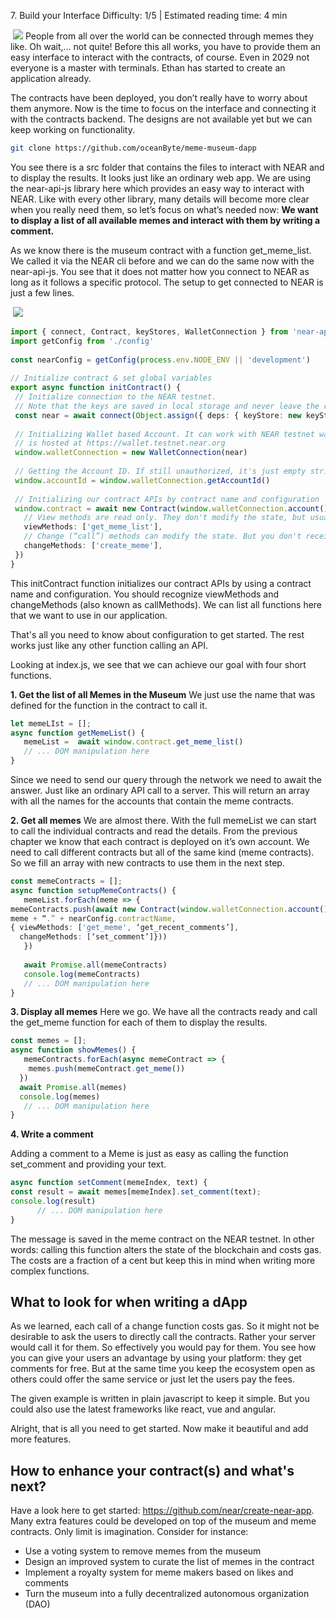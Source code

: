 <ChapterTitle>7\. Build your Interface</ChapterTitle>
<Difficulty> Difficulty: 1/5 | Estimated reading time: 4 min </Difficulty>

<Image> 
    <img src="/images/chap_7.png">
</Image>

<Spacer />

<narrativeText>
People from all over the world can be connected through memes they like. Oh wait,... not quite! 
<Spacer />
Before this all works, you have to provide them an easy interface to interact with the contracts, of course. Even in 2029 not everyone is a master with terminals.  
<Spacer />
Ethan has started to create an application already.

</narrativeText>

The contracts have been deployed, you don’t really have to worry about them anymore. Now is the time to focus on the interface and connecting it with the contracts backend. The designs are not available yet but we can keep working on functionality. 

```bash
git clone https://github.com/oceanByte/meme-museum-dapp
```

You see there is a src folder that contains the files to interact with NEAR and to display the results. It looks just like an ordinary web app. We are using the near-api-js library here which provides an easy way to interact with NEAR. Like with every other library, many details will become more clear when you really need them, so let’s focus on what’s needed now: **We want to display a list of all available memes and interact with them by writing a comment.**

As we know there is the museum contract with a function get_meme_list. We called it via the NEAR cli before and we can do the same now with the near-api-js. You see that it does not matter how you connect to NEAR as long as it follows a specific protocol. The setup to get connected to NEAR is just a few lines.

<Image> 
    <img src="/images/chap_7_1.png">
</Image>

```typescript
import { connect, Contract, keyStores, WalletConnection } from 'near-api-js'
import getConfig from './config'
 
const nearConfig = getConfig(process.env.NODE_ENV || 'development')
 
// Initialize contract & set global variables
export async function initContract() {
 // Initialize connection to the NEAR testnet.
 // Note that the keys are saved in local storage and never leave the client!
 const near = await connect(Object.assign({ deps: { keyStore: new keyStores.BrowserLocalStorageKeyStore() } }, nearConfig))
 
 // Initializing Wallet based Account. It can work with NEAR testnet wallet that
 // is hosted at https://wallet.testnet.near.org
 window.walletConnection = new WalletConnection(near)
 
 // Getting the Account ID. If still unauthorized, it's just empty string
 window.accountId = window.walletConnection.getAccountId()
 
 // Initializing our contract APIs by contract name and configuration
 window.contract = await new Contract(window.walletConnection.account(), nearConfig.contractName, {
   // View methods are read only. They don't modify the state, but usually return some value.
   viewMethods: ['get_meme_list'],
   // Change (“call”) methods can modify the state. But you don't receive the returned value when called.
   changeMethods: ['create_meme'],
 })
}
```

This initContract function initializes our contract APIs by using a contract name and configuration. You should recognize viewMethods and changeMethods (also known as callMethods). We can list all functions here that we want to use in our application.

That's all you need to know about configuration to get started. The rest works just like any other function calling an API. 

Looking at  index.js, we see that we can achieve our goal with four short functions.


**1. Get the list of all Memes in the Museum**
We just use the name that was defined for the function in the contract to call it. 

```typescript
let memeLIst = [];
async function getMemeList() {
   memeList =  await window.contract.get_meme_list()
   // ... DOM manipulation here
}
```

Since we need to send our query through the network we need to await the answer. Just like an ordinary API call to a server. This will return an array with all the names for the accounts that contain the meme contracts.

**2. Get all memes**
We are almost there. With the full memeList we can start to call the individual contracts and read the details. From the previous chapter we know that each contract is deployed on it’s own account. We need to call different contracts but all of the same kind (meme contracts). So we fill an array with new contracts to use them in the next step.

```typescript
const memeContracts = [];
async function setupMemeContracts() {
   memeList.forEach(meme => {
memeContracts.push(await new Contract(window.walletConnection.account(), 
meme + “.” + nearConfig.contractName, 
{ viewMethods: ['get_meme', ‘get_recent_comments’], 
  changeMethods: [‘set_comment’]}))
   })
 
   await Promise.all(memeContracts)
   console.log(memeContracts)
   // ... DOM manipulation here
}
```

**3. Display all memes**
Here we go. We have all the contracts ready and call the get_meme function for each of them to display the results.

```typescript
const memes = [];
async function showMemes() {
   memeContracts.forEach(async memeContract => {
    memes.push(memeContract.get_meme())
  })
  await Promise.all(memes)
  console.log(memes)
   // ... DOM manipulation here
}
```

**4. Write a comment**

Adding a comment to a Meme is just as easy as calling the function set_comment and providing your text. 

```typescript
async function setComment(memeIndex, text) {
const result = await memes[memeIndex].set_comment(text);
console.log(result)
      // ... DOM manipulation here
}
```

The message is saved in the meme contract on the NEAR testnet. In other words: calling this function alters the state of the blockchain and costs gas. The costs are a fraction of a cent but keep this in mind when writing more complex functions.

## What to look for when writing a dApp

As we learned, each call of a change function costs gas. So it might not be desirable to ask the users to directly call the contracts. Rather your server would call it for them. So effectively you would pay for them. You see how you can give your users an advantage by using your platform: they get comments for free. But at the same time you keep the ecosystem open as others could offer the same service or just let the users pay the fees.

The given example is written in plain javascript to keep it simple. But you could also use the latest frameworks like react, vue and angular. 

Alright, that is all you need to get started. Now make it beautiful and add more features.

## How to enhance your contract(s) and what's next?


Have a look here to get started: <a target="_blank" rel="noreferrer" href="https://github.com/near/create-near-app ">https://github.com/near/create-near-app</a>. Many extra features could be developed on top of the museum and meme contracts. Only limit is imagination. Consider for instance:

- Use a voting system to remove memes from the museum
- Design an improved system to curate the list of memes in the contract
- Implement a royalty system for meme makers based on likes and comments
- Turn the museum into a fully decentralized autonomous organization (DAO)


